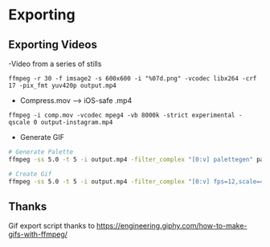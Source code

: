 # Exporting

## Exporting Videos

-Video from a series of stills

`ffmpeg -r 30 -f imsage2 -s 600x600 -i "%07d.png" -vcodec libx264 -crf 17 -pix_fmt yuv420p output.mp4`

- Compress.mov --> iOS-safe .mp4 

`ffmpeg -i comp.mov -vcodec mpeg4 -vb 8000k -strict experimental -qscale 0 output-instagram.mp4`


- Generate GIF

```bash
# Generate Palette
ffmpeg -ss 5.0 -t 5 -i output.mp4 -filter_complex "[0:v] palettegen" palette.png

# Create Gif
ffmpeg -ss 5.0 -t 5 -i output.mp4 -filter_complex "[0:v] fps=12,scale=480:-1,split [a][b];[a] palettegen [p];[b][p] paletteuse" output.gif
```




## Thanks
Gif export script thanks to https://engineering.giphy.com/how-to-make-gifs-with-ffmpeg/